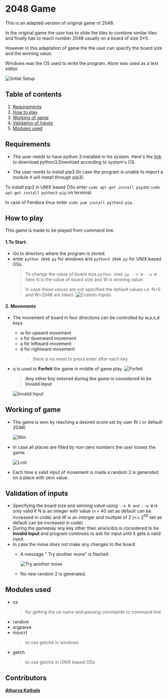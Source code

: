 # 2048 Game
This is an adapted version of original game of 2048.

In the original game the user has to slide the tiles to combine similar tiles and finally has to reach number 2048 usually on a board of size 5*5.

However in this adaptation of game the the user can specify the board size and the winning value.

Windows was the OS used to write the program.
Atom was used as a text editor.


![Initial Setup](/Images/InitialSetup.png)

## Table of contents
1. [Requirements](#requirements)
2. [How to play](#how-to-play)
3. [Working of game](#working-of-game)
4. [Validation of Inputs](#validation-of-inputs)
5. [Modules used](#modules-used)
## Requirements
* The user needs to have python 3 installed in his system.
Here's the [link](https://www.python.org/downloads/) to download python3.Download according to system's OS.

* The user needs to install pip3.(In case the program is unable to import a module it will install through pip3).

To install pip3 in UNIX based OSs enter 
`sudo apt-get install pip3`or `sudo apt-get install python3-pip` on terminal.

In case of Fendora linux enter `sudo yum install python3-pip`.

## How to play
This game is made to be played from command line.

#### 1.To Start:
* Go to directory where the program is stored.
* enter ` python 2048.py ` for windows and `python3 2048.py` for UNIX based OSs.
  > To change the value of board size `python 2048.py --n N --w W`
  > here N is the value of board size and W is winning value.
  >
  > In case these values are not specified the default values i.e. N=5 and W=2048 are taken.
  ![Custom Inputs](/Images/Customspecifying.png)


#### 2. Movements
* The movement of board in four directions can be controlled by  w,a,s,d keys
  * w for upward movement
  * s for downward movement
  * a for leftward movement
  * d for rightward movement
    > there is no need to press enter after each key
* q is used to __**Forfeit**__ the game in middle of game play.
![Forfeit](/Images/Forfeit.png)
  >**Any other key entered during the game is considered to be Invalid Input**
  
  
  ![Invalid Input](/Images/Invalid.png)

## Working of game
* The game is won by reaching a desired score set by user W ( or default 2048)


  ![Win](/Images/Win.png)
* In case all places are filled by non-zero numbers the user looses the game.


  ![Lost](/Images/lost.png)
  
* Each time a valid input of movement is made a random 2 is generated on a place with zero value.


## Validation of inputs
* Specifying the board size and winning value using `--n N and --w W` is
only valid if N is an integer with value (<= 40 set as default can be increased in code)
and W is an interger and multiple of 2 (<= 2<sup>50</sup> set as default can be increased in code)
* During the gameplay any key other than w/a/s/d/q is considered to be **Invalid Input** and 
program continues to ask for input until it gets a valid input.
* In case the move does not make any changes to the board 
  * A message " Try another move" is flashed .
  
  
    ![Try another move](/Images/tryanothermove.png)
  * No new random 2 is generated.
  
## Modules used
* os 
  > for getting the os name and passing commands to command line
* random
* argparse
* msvcrt
  >to use getche in windows
* getch
  >to use getche in UNIX based OSs
## Contributors
**[Atharva Kathale](https://github.com/Atharva-K12)**



